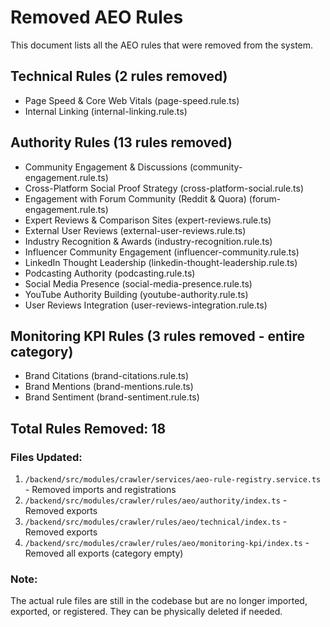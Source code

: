 # Removed AEO Rules

This document lists all the AEO rules that were removed from the system.

## Technical Rules (2 rules removed)
- Page Speed & Core Web Vitals (page-speed.rule.ts)
- Internal Linking (internal-linking.rule.ts)

## Authority Rules (13 rules removed)
- Community Engagement & Discussions (community-engagement.rule.ts)
- Cross-Platform Social Proof Strategy (cross-platform-social.rule.ts)
- Engagement with Forum Community (Reddit & Quora) (forum-engagement.rule.ts)
- Expert Reviews & Comparison Sites (expert-reviews.rule.ts)
- External User Reviews (external-user-reviews.rule.ts)
- Industry Recognition & Awards (industry-recognition.rule.ts)
- Influencer Community Engagement (influencer-community.rule.ts)
- LinkedIn Thought Leadership (linkedin-thought-leadership.rule.ts)
- Podcasting Authority (podcasting.rule.ts)
- Social Media Presence (social-media-presence.rule.ts)
- YouTube Authority Building (youtube-authority.rule.ts)
- User Reviews Integration (user-reviews-integration.rule.ts)

## Monitoring KPI Rules (3 rules removed - entire category)
- Brand Citations (brand-citations.rule.ts)
- Brand Mentions (brand-mentions.rule.ts)
- Brand Sentiment (brand-sentiment.rule.ts)

## Total Rules Removed: 18

### Files Updated:
1. `/backend/src/modules/crawler/services/aeo-rule-registry.service.ts` - Removed imports and registrations
2. `/backend/src/modules/crawler/rules/aeo/authority/index.ts` - Removed exports
3. `/backend/src/modules/crawler/rules/aeo/technical/index.ts` - Removed exports
4. `/backend/src/modules/crawler/rules/aeo/monitoring-kpi/index.ts` - Removed all exports (category empty)

### Note:
The actual rule files are still in the codebase but are no longer imported, exported, or registered. They can be physically deleted if needed.